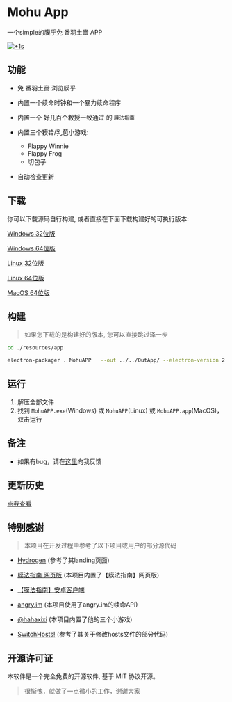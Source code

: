 # Mohu App

一个simple的膜乎免 番羽土啬 APP

[![+1s](%CE%98..%CE%98-%2B1s-green.svg)](https://zh.wikipedia.org/wiki/%E8%86%9C%E8%9B%A4%E6%96%87%E5%8C%96)

## 功能

* 免 番羽土啬 浏览膜乎

* 内置一个续命时钟和一个暴力续命程序

* 内置一个 好几百个教授一致通过 的 `膜法指南`

* 内置三个镆铪/乳苞小游戏:

    * Flappy Winnie
    * Flappy Frog
    * 切包子

* 自动检查更新

## 下载

你可以下载源码自行构建, 或者直接在下面下载构建好的可执行版本:

[Windows 32位版](https://mohu.oss-cn-shanghai.aliyuncs.com/MohuAPP-win32-ia32.zip)

[Windows 64位版](https://mohu.oss-cn-shanghai.aliyuncs.com/MohuAPP-win32-x64.zip)

[Linux 32位版](https://mohu.oss-cn-shanghai.aliyuncs.com/MohuAPP-linux-ia32.zip)

[Linux 64位版](https://mohu.oss-cn-shanghai.aliyuncs.com/MohuAPP-linux-x64.zip)

[MacOS 64位版](https://mohu.oss-cn-shanghai.aliyuncs.com/MohuAPP-darwin-x64.zip)

## 构建

> 如果您下载的是构建好的版本, 您可以直接跳过泽一步

```bash
cd ./resources/app

electron-packager . MohuAPP   --out ../../OutApp/ --electron-version 2.0.4 --overwrite --icon=./logo.ico --tmpdir=../../OutApp/Temp/ --ignore=packager.sh --download.cache=../../OutApp/Temp/ --download.mirror="https://npm.taobao.org/mirrors/electron/"
```

## 运行

1. 解压全部文件
2. 找到 `MohuAPP.exe`(Windows) 或 `MohuAPP`(Linux) 或 `MohuAPP.app`(MacOS)，双击运行

## 备注

* 如果有bug，请在[这里](https://github.com/Xmader/mohu/issues)向我反馈

## 更新历史

[点我查看](update_history.md)

## 特别感谢

> 本项目在开发过程中参考了以下项目或用户的部分源代码

* [Hydrogen](https://github.com/Xmader/hydrogen/tree/linux) (参考了其landing页面)

* [膜法指南 网页版](https://github.com/Xmader/mogicians_manual) (本项目内置了【膜法指南】网页版)

* [【膜法指南】安卓客户端](https://github.com/naco-siren/mogicians_manual_public_release)

* [angry.im](https://angry.im/) (本项目使用了angry.im的续命API)

* [@hahaxixi](https://github.com/hahaxixi) (本项目内置了他的三个小游戏)

* [SwitchHosts!](https://github.com/oldj/SwitchHosts) (参考了其关于修改hosts文件的部分代码)


## 开源许可证

本软件是一个完全免费的开源软件, 基于 MIT 协议开源。

> 很惭愧，就做了一点微小的工作，谢谢大家
